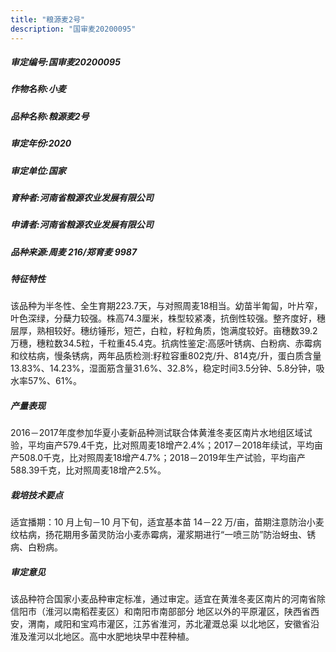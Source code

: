 ```yaml
---
title: "粮源麦2号"
description: "国审麦20200095"
---
```

##### 审定编号:国审麦20200095

##### 作物名称:小麦

##### 品种名称:粮源麦2号

##### 审定年份:2020

##### 审定单位:国家

##### 育种者:河南省粮源农业发展有限公司

##### 申请者:河南省粮源农业发展有限公司

##### 品种来源:周麦 216/郑育麦 9987

##### 特征特性
该品种为半冬性、全生育期223.7天，与对照周麦18相当。幼苗半匍匐，叶片窄，叶色深绿，分蘖力较强。株高74.3厘米，株型较紧凑，抗倒性较强。整齐度好，穗层厚，熟相较好。穗纺锤形，短芒，白粒，籽粒角质，饱满度较好。亩穗数39.2万穗，穗粒数34.5粒，千粒重45.4克。抗病性鉴定:高感叶锈病、白粉病、赤霉病和纹枯病，慢条锈病，两年品质检测:籽粒容重802克/升、814克/升，蛋白质含量13.83%、14.23%，湿面筋含量31.6%、32.8%，稳定时间3.5分钟、5.8分钟，吸水率57%、61%。

##### 产量表现
2016－2017年度参加华夏小麦新品种测试联合体黄淮冬麦区南片水地组区域试验，平均亩产579.4千克，比对照周麦18增产2.4%；2017－2018年续试，平均亩产508.0千克，比对照周麦18增产4.7%；2018－2019年生产试验，平均亩产588.39千克，比对照周麦18增产2.5%。

##### 栽培技术要点
适宜播期：10 月上旬－10 月下旬，适宜基本苗 14－22 万/亩，苗期注意防治小麦纹枯病，扬花期用多菌灵防治小麦赤霉病，灌浆期进行“一喷三防”防治蚜虫、锈病、白粉病。

##### 审定意见
该品种符合国家小麦品种审定标准，通过审定。适宜在黄淮冬麦区南片的河南省除信阳市（淮河以南稻茬麦区）和南阳市南部部分 地区以外的平原灌区，陕西省西安，渭南，咸阳和宝鸡市灌区，江苏省淮河，苏北灌溉总渠 以北地区，安徽省沿淮及淮河以北地区。高中水肥地块早中茬种植。
